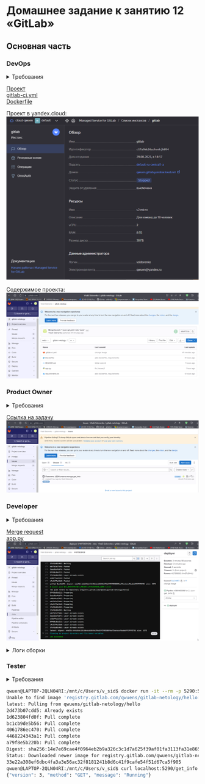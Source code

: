 # Домашнее задание к занятию 12 «GitLab»

## Основная часть

### DevOps
<details>
<summary>Требования</summary>

В репозитории содержится код проекта на Python. Проект — RESTful API сервис. Ваша задача — автоматизировать сборку образа с выполнением python-скрипта:

1. Образ собирается на основе [centos:7](https://hub.docker.com/_/centos?tab=tags&page=1&ordering=last_updated).
2. Python версии не ниже 3.7.
3. Установлены зависимости: `flask` `flask-jsonpify` `flask-restful`.
4. Создана директория `/python_api`.
5. Скрипт из репозитория размещён в /python_api.
6. Точка вызова: запуск скрипта.
7. При комите в любую ветку должен собираться docker image с форматом имени hello:gitlab-$CI_COMMIT_SHORT_SHA . Образ должен быть выложен в Gitlab registry или yandex registry.   
8.* (задание необязательное к выполению) При комите в ветку master после сборки должен подняться pod в kubernetes. Примерный pipeline для push в kubernetes по [ссылке](https://github.com/awertoss/devops-netology/blob/main/09-ci-06-gitlab/gitlab-ci.yml).
Если вы еще не знакомы с k8s - автоматизируйте сборку и деплой приложения в docker на виртуальной машине.
</details>

[Проект](https://gitlab.com/qwuens/gitlab-netology)  
[gitlab-ci.yml](assets/09-ci-06-gitlab/gitlab-ci.yml)  
[Dockerfile](assets/09-ci-06-gitlab/Dockerfile)  

Проект в yandex.cloud:  
![](pic/09-ci-06-gitlab-yc.png)  

Содержимое проекта:
![](pic/09-ci-06-gitlab-prog.png)
### Product Owner
<details>
<summary>Требования</summary>

Вашему проекту нужна бизнесовая доработка: нужно поменять JSON ответа на вызов метода GET `/rest/api/get_info`, необходимо создать Issue в котором указать:

1. Какой метод необходимо исправить.
2. Текст с `{ "message": "Already started" }` на `{ "message": "Running"}`.
3. Issue поставить label: feature.
</details>

[Ссылка на задачу](https://gitlab.com/qwuens/gitlab-netology/-/issues/1)  
![](pic/09-ci-06-gitlab-issues.png)  

### Developer
<details>
<summary>Требования</summary>
Пришёл новый Issue на доработку, вам нужно:

1. Создать отдельную ветку, связанную с этим Issue.
2. Внести изменения по тексту из задания.
3. Подготовить Merge Request, влить необходимые изменения в `master`, проверить, что сборка прошла успешно.
</details>

[Merge request](https://gitlab.com/qwuens/gitlab-netology/-/merge_requests?scope=all&state=merged)  
[app.py](assets/09-ci-06-gitlab/app.py)  
![](pic/09-ci-06-gitlab-mr-build.png)  

<details>
<summary>Логи сборки</summary>
```sh
Running with gitlab-runner 16.3.0 (8ec04662)
  on run VmSTcSH4_, system ID: s_c5d225be5a1a
Preparing the "docker" executor
Using Docker executor with image docker:18.09 ...
Starting service docker:18.09-dind ...
Pulling docker image docker:18.09-dind ...
Using docker image sha256:27105793dc2bbf270ec87d6a9ba041bba52cfef66384251980a4d55d03ed736c for docker:18.09-dind with digest docker@sha256:86df3c3573065f2c6f24cd925fd5bc3a0aff899bdf664ff4d2e3ebab26d96bed ...
Waiting for services to be up and running (timeout 30 seconds)...
Pulling docker image docker:18.09 ...
Using docker image sha256:074f1687a41ccf251dae357352554e41bd8168aecd480acab710389d6f78837d for docker:18.09 with digest docker@sha256:58469a43b529313091f1df424037895a9961b27149aafec812ce8fd8d7ac0c9d ...
Preparing environment
00:01
Running on runner-vmstcsh4-project-48887481-concurrent-0 via LAPTOP-2QLN04RI...
Getting source from Git repository
00:02
Fetching changes with git depth set to 20...
Reinitialized existing Git repository in /builds/qwuens/gitlab-netology/.git/
Checking out 0ac2d6f3 as detached HEAD (ref is 1-json-get_info)...
Skipping Git submodules setup
Executing "step_script" stage of the job script
03:42
Using docker image sha256:074f1687a41ccf251dae357352554e41bd8168aecd480acab710389d6f78837d for docker:18.09 with digest docker@sha256:58469a43b529313091f1df424037895a9961b27149aafec812ce8fd8d7ac0c9d ...
$ docker login -u $CI_REGISTRY_USER -p $CI_REGISTRY_PASSWORD $CI_REGISTRY
WARNING! Using --password via the CLI is insecure. Use --password-stdin.
WARNING! Your password will be stored unencrypted in /root/.docker/config.json.
Configure a credential helper to remove this warning. See
https://docs.docker.com/engine/reference/commandline/login/#credentials-store
Login Succeeded
$ docker build -t $CI_REGISTRY/$CI_PROJECT_PATH/$IMAGE_NAME:gitlab-$CI_COMMIT_SHORT_SHA -t $CI_REGISTRY/$CI_PROJECT_PATH/$IMAGE_NAME:latest .
Step 1/7 : FROM centos:7
7: Pulling from library/centos
2d473b07cdd5: Pulling fs layer
2d473b07cdd5: Verifying Checksum
2d473b07cdd5: Download complete
2d473b07cdd5: Pull complete
Digest: sha256:be65f488b7764ad3638f236b7b515b3678369a5124c47b8d32916d6487418ea4
Status: Downloaded newer image for centos:7
 ---> eeb6ee3f44bd
Step 2/7 : RUN yum install python3 python3-pip -y
 ---> Running in eb20ffb63046
Loaded plugins: fastestmirror, ovl
Determining fastest mirrors
 * base: mirror.axelname.ru
 * extras: centos-mirror.rbc.ru
 * updates: centos-mirror.rbc.ru
Resolving Dependencies
--> Running transaction check
---> Package python3.x86_64 0:3.6.8-19.el7_9 will be installed
--> Processing Dependency: python3-libs(x86-64) = 3.6.8-19.el7_9 for package: python3-3.6.8-19.el7_9.x86_64
--> Processing Dependency: python3-setuptools for package: python3-3.6.8-19.el7_9.x86_64
--> Processing Dependency: libpython3.6m.so.1.0()(64bit) for package: python3-3.6.8-19.el7_9.x86_64
---> Package python3-pip.noarch 0:9.0.3-8.el7 will be installed
--> Running transaction check
---> Package python3-libs.x86_64 0:3.6.8-19.el7_9 will be installed
--> Processing Dependency: libtirpc.so.1()(64bit) for package: python3-libs-3.6.8-19.el7_9.x86_64
---> Package python3-setuptools.noarch 0:39.2.0-10.el7 will be installed
--> Running transaction check
---> Package libtirpc.x86_64 0:0.2.4-0.16.el7 will be installed
--> Finished Dependency Resolution
Dependencies Resolved
================================================================================
 Package                  Arch         Version              Repository     Size
================================================================================
Installing:
 python3                  x86_64       3.6.8-19.el7_9       updates        70 k
 python3-pip              noarch       9.0.3-8.el7          base          1.6 M
Installing for dependencies:
 libtirpc                 x86_64       0.2.4-0.16.el7       base           89 k
 python3-libs             x86_64       3.6.8-19.el7_9       updates       6.9 M
 python3-setuptools       noarch       39.2.0-10.el7        base          629 k
Transaction Summary
================================================================================
Install  2 Packages (+3 Dependent packages)
Total download size: 9.3 M
Installed size: 48 M
Downloading packages:
warning: /var/cache/yum/x86_64/7/updates/packages/python3-3.6.8-19.el7_9.x86_64.rpm: Header V4 RSA/SHA256 Signature, key ID f4a80eb5: NOKEY
Public key for python3-3.6.8-19.el7_9.x86_64.rpm is not installed
Public key for libtirpc-0.2.4-0.16.el7.x86_64.rpm is not installed
--------------------------------------------------------------------------------
Total                                              1.1 MB/s | 9.3 MB  00:08     
Retrieving key from file:///etc/pki/rpm-gpg/RPM-GPG-KEY-CentOS-7
Importing GPG key 0xF4A80EB5:
 Userid     : "CentOS-7 Key (CentOS 7 Official Signing Key) <security@centos.org>"
 Fingerprint: 6341 ab27 53d7 8a78 a7c2 7bb1 24c6 a8a7 f4a8 0eb5
 Package    : centos-release-7-9.2009.0.el7.centos.x86_64 (@CentOS)
 From       : /etc/pki/rpm-gpg/RPM-GPG-KEY-CentOS-7
Running transaction check
Running transaction test
Transaction test succeeded
Running transaction
  Installing : libtirpc-0.2.4-0.16.el7.x86_64                               1/5 
  Installing : python3-setuptools-39.2.0-10.el7.noarch                      2/5 
  Installing : python3-pip-9.0.3-8.el7.noarch                               3/5 
  Installing : python3-3.6.8-19.el7_9.x86_64                                4/5 
  Installing : python3-libs-3.6.8-19.el7_9.x86_64                           5/5 
  Verifying  : libtirpc-0.2.4-0.16.el7.x86_64                               1/5 
  Verifying  : python3-libs-3.6.8-19.el7_9.x86_64                           2/5 
  Verifying  : python3-3.6.8-19.el7_9.x86_64                                3/5 
  Verifying  : python3-setuptools-39.2.0-10.el7.noarch                      4/5 
  Verifying  : python3-pip-9.0.3-8.el7.noarch                               5/5 
Installed:
  python3.x86_64 0:3.6.8-19.el7_9        python3-pip.noarch 0:9.0.3-8.el7       
Dependency Installed:
  libtirpc.x86_64 0:0.2.4-0.16.el7                                              
  python3-libs.x86_64 0:3.6.8-19.el7_9                                          
  python3-setuptools.noarch 0:39.2.0-10.el7                                     
Complete!
Removing intermediate container eb20ffb63046
 ---> afff0203d5f9
Step 3/7 : COPY requirements.txt requirements.txt
 ---> 36ef5f383b74
Step 4/7 : RUN pip3 install -r requirements.txt
 ---> Running in f2666a89ba21
WARNING: Running pip install with root privileges is generally not a good idea. Try `pip3 install --user` instead.
Collecting flask (from -r requirements.txt (line 1))
  Downloading https://files.pythonhosted.org/packages/cd/77/59df23681f4fd19b7cbbb5e92484d46ad587554f5d490f33ef907e456132/Flask-2.0.3-py3-none-any.whl (95kB)
Collecting flask-jsonpify (from -r requirements.txt (line 2))
  Downloading https://files.pythonhosted.org/packages/60/0f/c389dea3988bffbe32c1a667989914b1cc0bce31b338c8da844d5e42b503/Flask-Jsonpify-1.5.0.tar.gz
Collecting flask-restful (from -r requirements.txt (line 3))
  Downloading https://files.pythonhosted.org/packages/d7/7b/f0b45f0df7d2978e5ae51804bb5939b7897b2ace24306009da0cc34d8d1f/Flask_RESTful-0.3.10-py2.py3-none-any.whl
Collecting click>=7.1.2 (from flask->-r requirements.txt (line 1))
  Downloading https://files.pythonhosted.org/packages/4a/a8/0b2ced25639fb20cc1c9784de90a8c25f9504a7f18cd8b5397bd61696d7d/click-8.0.4-py3-none-any.whl (97kB)
Collecting Jinja2>=3.0 (from flask->-r requirements.txt (line 1))
  Downloading https://files.pythonhosted.org/packages/20/9a/e5d9ec41927401e41aea8af6d16e78b5e612bca4699d417f646a9610a076/Jinja2-3.0.3-py3-none-any.whl (133kB)
Collecting itsdangerous>=2.0 (from flask->-r requirements.txt (line 1))
  Downloading https://files.pythonhosted.org/packages/9c/96/26f935afba9cd6140216da5add223a0c465b99d0f112b68a4ca426441019/itsdangerous-2.0.1-py3-none-any.whl
Collecting Werkzeug>=2.0 (from flask->-r requirements.txt (line 1))
  Downloading https://files.pythonhosted.org/packages/f4/f3/22afbdb20cc4654b10c98043414a14057cd27fdba9d4ae61cea596000ba2/Werkzeug-2.0.3-py3-none-any.whl (289kB)
Collecting pytz (from flask-restful->-r requirements.txt (line 3))
  Downloading https://files.pythonhosted.org/packages/7f/99/ad6bd37e748257dd70d6f85d916cafe79c0b0f5e2e95b11f7fbc82bf3110/pytz-2023.3-py2.py3-none-any.whl (502kB)
Collecting six>=1.3.0 (from flask-restful->-r requirements.txt (line 3))
  Downloading https://files.pythonhosted.org/packages/d9/5a/e7c31adbe875f2abbb91bd84cf2dc52d792b5a01506781dbcf25c91daf11/six-1.16.0-py2.py3-none-any.whl
Collecting aniso8601>=0.82 (from flask-restful->-r requirements.txt (line 3))
  Downloading https://files.pythonhosted.org/packages/e3/04/e97c12dc034791d7b504860acfcdd2963fa21ae61eaca1c9d31245f812c3/aniso8601-9.0.1-py2.py3-none-any.whl (52kB)
Collecting importlib-metadata; python_version < "3.8" (from click>=7.1.2->flask->-r requirements.txt (line 1))
  Downloading https://files.pythonhosted.org/packages/a0/a1/b153a0a4caf7a7e3f15c2cd56c7702e2cf3d89b1b359d1f1c5e59d68f4ce/importlib_metadata-4.8.3-py3-none-any.whl
Collecting MarkupSafe>=2.0 (from Jinja2>=3.0->flask->-r requirements.txt (line 1))
  Downloading https://files.pythonhosted.org/packages/fc/d6/57f9a97e56447a1e340f8574836d3b636e2c14de304943836bd645fa9c7e/MarkupSafe-2.0.1-cp36-cp36m-manylinux1_x86_64.whl
Collecting dataclasses; python_version < "3.7" (from Werkzeug>=2.0->flask->-r requirements.txt (line 1))
  Downloading https://files.pythonhosted.org/packages/fe/ca/75fac5856ab5cfa51bbbcefa250182e50441074fdc3f803f6e76451fab43/dataclasses-0.8-py3-none-any.whl
Collecting zipp>=0.5 (from importlib-metadata; python_version < "3.8"->click>=7.1.2->flask->-r requirements.txt (line 1))
  Downloading https://files.pythonhosted.org/packages/bd/df/d4a4974a3e3957fd1c1fa3082366d7fff6e428ddb55f074bf64876f8e8ad/zipp-3.6.0-py3-none-any.whl
Collecting typing-extensions>=3.6.4; python_version < "3.8" (from importlib-metadata; python_version < "3.8"->click>=7.1.2->flask->-r requirements.txt (line 1))
  Downloading https://files.pythonhosted.org/packages/45/6b/44f7f8f1e110027cf88956b59f2fad776cca7e1704396d043f89effd3a0e/typing_extensions-4.1.1-py3-none-any.whl
Installing collected packages: zipp, typing-extensions, importlib-metadata, click, MarkupSafe, Jinja2, itsdangerous, dataclasses, Werkzeug, flask, flask-jsonpify, pytz, six, aniso8601, flask-restful
  Running setup.py install for flask-jsonpify: started
    Running setup.py install for flask-jsonpify: finished with status 'done'
Successfully installed Jinja2-3.0.3 MarkupSafe-2.0.1 Werkzeug-2.0.3 aniso8601-9.0.1 click-8.0.4 dataclasses-0.8 flask-2.0.3 flask-jsonpify-1.5.0 flask-restful-0.3.10 importlib-metadata-4.8.3 itsdangerous-2.0.1 pytz-2023.3 six-1.16.0 typing-extensions-4.1.1 zipp-3.6.0
Removing intermediate container f2666a89ba21
 ---> 1237cd94f837
Step 5/7 : RUN mkdir /python_api
 ---> Running in 7dd450bc09ca
Removing intermediate container 7dd450bc09ca
 ---> 6d7e330697b6
Step 6/7 : COPY app.py /python_api/app.py
 ---> cdb053c6c3e9
Step 7/7 : CMD ["python3", "/python_api/app.py"]
 ---> Running in d021afa4892f
Removing intermediate container d021afa4892f
 ---> 6e91dfd44637
Successfully built 6e91dfd44637
Successfully tagged registry.gitlab.com/qwuens/gitlab-netology/hello:gitlab-0ac2d6f3
Successfully tagged registry.gitlab.com/qwuens/gitlab-netology/hello:latest
$ docker push $CI_REGISTRY/$CI_PROJECT_PATH/$IMAGE_NAME:gitlab-$CI_COMMIT_SHORT_SHA
The push refers to repository [registry.gitlab.com/qwuens/gitlab-netology/hello]
09f50e86d211: Preparing
3eae5defdd74: Preparing
e48dffe61451: Preparing
ed47b1e1744b: Preparing
c9e217fa1268: Preparing
174f56854903: Preparing
174f56854903: Waiting
ed47b1e1744b: Pushed
3eae5defdd74: Pushed
09f50e86d211: Pushed
174f56854903: Layer already exists
e48dffe61451: Pushed
c9e217fa1268: Pushed
gitlab-0ac2d6f3: digest: sha256:4446264c12c10e4cdc06fdc296d19f3905800faa73ee4ece96abdbff29995701 size: 1573
$ docker push $CI_REGISTRY/$CI_PROJECT_PATH/$IMAGE_NAME:latest
The push refers to repository [registry.gitlab.com/qwuens/gitlab-netology/hello]
09f50e86d211: Preparing
3eae5defdd74: Preparing
e48dffe61451: Preparing
ed47b1e1744b: Preparing
c9e217fa1268: Preparing
174f56854903: Preparing
174f56854903: Waiting
ed47b1e1744b: Layer already exists
3eae5defdd74: Layer already exists
e48dffe61451: Layer already exists
09f50e86d211: Layer already exists
c9e217fa1268: Layer already exists
174f56854903: Layer already exists
latest: digest: sha256:4446264c12c10e4cdc06fdc296d19f3905800faa73ee4ece96abdbff29995701 size: 1573
Cleaning up project directory and file based variables
00:00
Job succeeded
```
</details>

### Tester
<details>
<summary>Требования</summary>
Разработчики выполнили новый Issue, необходимо проверить валидность изменений:

1. Поднять докер-контейнер с образом `python-api:latest` и проверить возврат метода на корректность.
2. Закрыть Issue с комментарием об успешности прохождения, указав желаемый результат и фактически достигнутый.
</details>

```sh
qwuen@LAPTOP-2QLN04RI:/mnt/c/Users/v_sid$ docker run -it --rm -p 5290:5290 --name python-api -d registry.gitlab.com/qwuens/gitlab-netology/hello:latest
Unable to find image 'registry.gitlab.com/qwuens/gitlab-netology/hello:latest' locally
latest: Pulling from qwuens/gitlab-netology/hello
2d473b07cdd5: Already exists
1d623804fd0f: Pull complete
bc1cb9de5b56: Pull complete
4061786ec470: Pull complete
4468224343a1: Pull complete
a79f8e5b220b: Pull complete
Digest: sha256:14e7e69cae4f0964eb2b9a326c3c1d7a625f39af01fa3113fa31e865f0257932
Status: Downloaded newer image for registry.gitlab.com/qwuens/gitlab-netology/hello:latest
33e22a308ef6dbc4fa3a3e56ac32f8181241b8d6c41f9cafe54f51d67ca5f905
qwuen@LAPTOP-2QLN04RI:/mnt/c/Users/v_sid$ curl localhost:5290/get_info
{"version": 3, "method": "GET", "message": "Running"}
```
